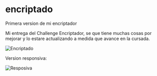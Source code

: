 # encriptado
Primera version de mi encriptador

Mi entrega del Challenge Encriptador, se que tiene muchas cosas por mejorar y lo estare actualizando a medida que avance en la cursada.

![Encriptado](https://user-images.githubusercontent.com/105408069/188701073-2af8a837-6aea-4815-a9ec-08876ba32a88.png)


Version responsiva:


![Resposiva](https://user-images.githubusercontent.com/105408069/188702112-781826af-fffc-419b-9aff-ba029950951f.png)
